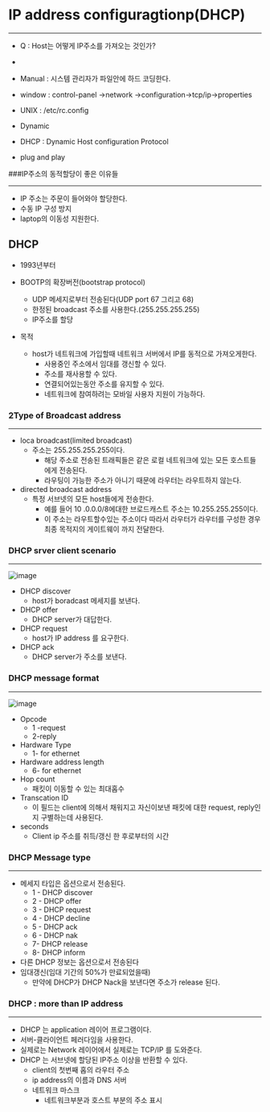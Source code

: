 # IP address configuragtionp(DHCP)

----

- Q : Host는 어떻게 IP주소를 가져오는 것인가?
- 
-  Manual : 시스템 관리자가 파일안에 하드 코딩한다.

- window : control-panel ->network ->configuration->tcp/ip->properties
- UNIX : /etc/rc.config
- Dynamic
- DHCP : Dynamic Host configuration Protocol
- plug and play



###IP주소의 동적할당이 좋은 이유들

----



- IP 주소는 주문이 들어와야 할당한다.
- 수동 IP 구성 방지
- laptop의 이동성 지원한다.



## DHCP

- 1993년부터

- BOOTP의 확장버전(bootstrap protocol)

  - UDP 메세지로부터 전송된다(UDP port 67  그리고 68)
  - 한정된 broadcast 주소를 사용한다.(255.255.255.255)
  - IP주소를 할당 

- 목적 

  - host가 네트워크에 가입할때 네트워크 서버에서 IP를 동적으로 가져오게한다.
    - 사용중인 주소에서 임대를 갱신할 수 있다.
    - 주소를 재사용할 수 있다.
    - 연결되어있는동안 주소를 유지할 수 있다.
    - 네트워크에 참여하려는 모바일 사용자 지원이 가능하다.

  



### 2Type of Broadcast address

----

- loca broadcast(limited broadcast)
  - 주소는 255.255.255.255이다.
    - 해당 주소로 전송된 트래픽들은 같은 로컬 네트워크에 있는 모든 호스트들에게 전송된다.
    - 라우팅이 가능한 주소가 아니기 때문에 라우터는 라우트하지 않는다.
- directed broadcast address
  - 특정 서브넷의 모든 host들에게 전송한다.
    - 예를 들어 10 .0.0.0/8에대한 브로드캐스트 주소는 10.255.255.255이다.
    - 이 주소는 라우트할수있는 주소이다 따라서 라우터가 라우터를 구성한 경우 최종 목적지의 게이트웨이 까지 전달한다.

### DHCP srver client scenario

----

![image](https://user-images.githubusercontent.com/48313074/70320564-65b13880-1868-11ea-8508-f8e9244ae055.png)



- DHCP discover 	
  - host가 boradcast 메세지를 보낸다.
- DHCP offer
  - DHCP server가 대답한다.
- DHCP request
  - host가 IP address 를 요구한다.
- DHCP ack
  - DHCP server가 주소를 보낸다.



### DHCP message format

---

![image](https://user-images.githubusercontent.com/48313074/70320791-f38d2380-1868-11ea-87eb-5b38b01c1b8c.png)

- Opcode 
  - 1 -request
  - 2-reply
- Hardware Type
  - 1- for ethernet
- Hardware address length
  - 6- for ethernet
- Hop count
  - 패킷이 이동할 수 있는 최대홉수
- Transcation ID
  - 이 필드는 client에 의해서 채워지고 자신이보낸 패킷에 대한 request, reply인지 구별하는데 사용된다.
- seconds
  - Client ip 주소를 취득/갱신 한 후로부터의 시간



### DHCP Message type

---

- 메세지 타입은 옵션으로서 전송된다.
  - 1 - DHCP discover
  - 2 - DHCP offer
  - 3 - DHCP request
  - 4 - DHCP decline
  - 5 - DHCP ack
  - 6 - DHCP nak
  - 7- DHCP release
  - 8- DHCP inform
- 다른 DHCP 정보는 옵션으로서 전송된다
- 임대갱신(임대 기간의 50%가 만료되었을때)
  - 만약에 DHCP가 DHCP Nack을 보낸다면 주소가 release 된다.



### DHCP : more than IP address

---

- DHCP 는 application 레이어 프로그램이다.
- 서버-클라이언트 페러다임을 사용한다.
- 실제로는 Network 레이어에서 실제로는 TCP/IP 를 도와준다.
- DHCP 는 서브넷에 할당된 IP주소 이상을 반환할 수 있다.
  - client의 첫번째 홉의 라우터 주소
  - ip address의 이름과 DNS 서버
  - 네트워크 마스크
    - 네트워크부분과 호스트 부분의 주소 표시



































